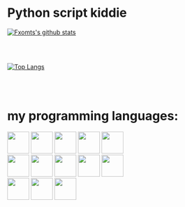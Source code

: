 <h1><b>Python script kiddie</b></h1>

[![Fxomts's github stats](https://github-readme-stats.vercel.app/api?username=Fxomt-III)](https://github.com/anuraghazra/github-readme-stats)

<br><br>

[![Top Langs](https://github-readme-stats.vercel.app/api/top-langs/?username=Fxomt-III&layout=compact)](https://github.com/anuraghazra/github-readme-stats)

<br><br>


<h1><b>my programming languages:</b></h1>
<div>
<img src="https://cdn.jsdelivr.net/npm/programming-languages-logos/src/javascript/javascript.png" height="50">
<img src="https://cdn.jsdelivr.net/npm/programming-languages-logos/src/html/html.png" height="50">
<img src="https://cdn.jsdelivr.net/npm/programming-languages-logos/src/css/css.png" height="50">
<img src="https://cdn.jsdelivr.net/npm/programming-languages-logos/src/python/python.png" height="50">
<img src="https://cdn.jsdelivr.net/npm/programming-languages-logos/src/c/c.png" height="50">

<br/>

<img src="https://cdn.jsdelivr.net/npm/programming-languages-logos/src/cpp/cpp.png" height="50">
<img src="https://cdn.jsdelivr.net/npm/programming-languages-logos/src/csharp/csharp.png" height="50">
<img src="https://cdn.jsdelivr.net/npm/programming-languages-logos/src/java/java.png" height="50">
<img src="https://cdn.jsdelivr.net/npm/programming-languages-logos/src/lua/lua.png" height="50">
<img src="https://cdn.jsdelivr.net/npm/programming-languages-logos/src/go/go.png" height="50">
<br/>
<img src="https://cdn.jsdelivr.net/npm/programming-languages-logos/src/typescript/typescript.png" height="50">
<img src="https://cdn.jsdelivr.net/npm/programming-languages-logos/src/ruby/ruby.png" height="50">
<img src="https://nasm-tutorial.akash.website/img/nasm-logo.png" height="50">
</div>
